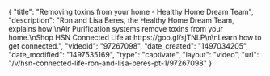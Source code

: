 {
    "title": "Removing toxins from your home - Healthy Home Dream Team",
    "description": "Ron and Lisa Beres, the Healthy Home Dream Team, explains how \nAir Purification systems remove toxins from your home.\nShop HSN Connected Life at https:\/\/goo.gl\/sjTNLP\n\nLearn how to get connected.",
    "videoid": "97267098",
    "date_created": "1497034205",
    "date_modified": "1497535169",
    "type": "captivate",
    "layout": "video",
    "url": "\/v\/hsn-connected-life-ron-and-lisa-beres-pt-1\/97267098"
}